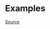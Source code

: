 


# Examples


[Source](http://www.rubydoc.info/gems/rubocop/RuboCop/Cop/Style/PercentLiteralDelimiters)